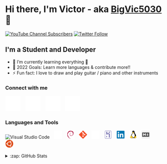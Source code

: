 # Hi there, I'm Victor - aka [BigVic5030][youtube] 👋

[![YouTube Channel Subscribers](https://img.shields.io/youtube/channel/subscribers/UCl-kp7DBD2Q5l6WEYrb2_OQ?logo=youtube&logoColor=red&style=for-the-badge)][youtube]
[![Twitter Follow](https://img.shields.io/twitter/follow/Dr_Balders?color=1DA1F2&logo=twitter&style=for-the-badge)](https://twitter.com/intent/follow?original_referer=https%3A%2F%2Fgithub.com%2FVbalder7&screen_name=Dr_Balders)

## I'm a Student and  Developer

- 🌱 I’m currently learning everything 🤣
- 🥅 2022 Goals: Learn more languages & contribute more!!
- ⚡ Fun fact: I love to draw and play guitar / piano and other instruments

### Connect with me

[![website](./img/youtube-dark.svg)](https://www.youtube.com/channel/UCl-kp7DBD2Q5l6WEYrb2_OQ)
&nbsp;&nbsp;
[![website](./img/twitter-dark.svg)](https://twitter.com/Dr_Balders)
&nbsp;&nbsp;
[![website](./img/linkedin-dark.svg)](www.linkedin.com/in/victor-balderas)
&nbsp;&nbsp;
[![website](./img/instagram-dark.svg)](https://www.instagram.com/victorbalderas1/)

### Languages and Tools

<p align="left">
<img alt="Visual Studio Code" width="26px" src="https://cdn.jsdelivr.net/gh/devicons/devicon/icons/vscode/vscode-original.svg" style="padding-right:10px;" />

<img alt="Bash" width="26px" src="img/terminal-dark.svg" style="padding-right:10px;" />

<img alt="Debian" width="26px" src="https://raw.githubusercontent.com/devicons/devicon/2ae2a900d2f041da66e950e4d48052658d850630/icons/debian/debian-original.svg" style="padding-right:10px;" />

<img alt="Git" width="26px" src="https://raw.githubusercontent.com/devicons/devicon/2ae2a900d2f041da66e950e4d48052658d850630/icons/git/git-original.svg" style="padding-right:10px;" />

<img alt="GitHub" width="26px" src="img/github-dark.svg" style="padding-right:10px;" />

<img alt="Heroku" width="26px" src="https://raw.githubusercontent.com/devicons/devicon/2ae2a900d2f041da66e950e4d48052658d850630/icons/heroku/heroku-original.svg" style="padding-right:10px;" />

<img alt="LinkedIn" width="26px" src="https://raw.githubusercontent.com/devicons/devicon/2ae2a900d2f041da66e950e4d48052658d850630/icons/linkedin/linkedin-original.svg" style="padding-right:10px;" />

<img alt="Linux" width="26px" src="https://raw.githubusercontent.com/devicons/devicon/2ae2a900d2f041da66e950e4d48052658d850630/icons/linux/linux-original.svg" style="padding-right:10px;" />

<img alt="MarkDown" width="26px" src="img/png-clipart-logo-markdown-wikimedia-movement-scalable-graphics-brand-markdowns-white-text.png" style="padding-right:10px;" />

<img alt="Ubuntu" width="26px" src="https://raw.githubusercontent.com/devicons/devicon/2ae2a900d2f041da66e950e4d48052658d850630/icons/ubuntu/ubuntu-plain.svg" style="padding-right:10px;" />

</p>

<details>
  <summary>:zap: GitHub Stats</summary>

  <img align="left" alt="Vbalder7's GitHub Stats" src="https://github-readme-stats.vercel.app/api?username=Vbalder7&show_icons=true&hide_border=false&title_color=1da1f2&icon_color=FFE400&bg_color=09131B&text_color=ffffff&border_color=0c1a25" />

</details>

[twitter]: https://twitter.com/Dr_Balders
[youtube]: https://www.youtube.com/channel/UCl-kp7DBD2Q5l6WEYrb2_OQ
[instagram]: https://www.instagram.com/victorbalderas1/
[linkedin]: www.linkedin.com/in/victor-balderas
